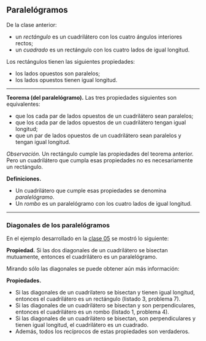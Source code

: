 ﻿## Paralelógramos

De la clase anterior:
- un *rectángulo* es un cuadrilátero con los cuatro ángulos interiores rectos;
- un *cuadrado* es un rectángulo con los cuatro lados de igual longitud.

Los rectángulos tienen las siguientes propiedades:
- los lados opuestos son paralelos;
- los lados opuestos tienen igual longitud.

---

**Teorema (del paralelógramo).**
Las tres propiedades siguientes son equivalentes:
- que los cada par de lados opuestos de un cuadrilátero sean paralelos;
- que los cada par de lados opuestos de un cuadrilátero tengan igual longitud;
- que un par de lados opuestos de un cuadrilátero sean paralelos y tengan igual longitud.

*Observación.* Un rectángulo cumple las propiedades del teorema anterior. Pero un cuadrilátero que cumpla esas propiedades no es necesariamente un rectángulo.

**Definiciones.**
- Un cuadrilátero que cumple esas propiedades se denomina *paralelógramo*.
- Un *rombo* es un paralelógramo con los cuatro lados de igual longitud.

---

### Diagonales de los paralelógramos

En el ejemplo desarrollado en la [clase 05](https://javutreras.github.io/2022-S1-G1/Clases/Clase05.html) se mostró lo siguiente:

**Propiedad.** Si las dos diagonales de un cuadrilátero se bisectan mutuamente, entonces el cuadrilátero es un paralelógramo.

Mirando sólo las diagonales se puede obtener aún más información:

**Propiedades.**
- Si las diagonales de un cuadrilatero se bisectan y tienen igual longitud, entonces el cuadrilátero es un rectángulo (listado 3, problema 7).
- Si las diagonales de un cuadrilátero se bisectan y son perpendiculares, entonces el cuadrilátero es un rombo (listado 1, problema 4).
- Si las diagonales de un cuadrilátero se bisectan, son perpendiculares y tienen igual longitud, el cuadrilátero es un cuadrado.
- Además, todos los recíprocos de estas propiedades son verdaderos.
